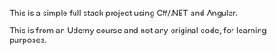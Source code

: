 This is a simple full stack project using C#/.NET and Angular. 

This is from an Udemy course and not any original code, for learning purposes. 

